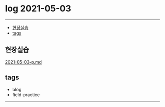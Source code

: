 # log 2021-05-03

--------------------------

- [현장실습](#현장실습)
- [tags](#tags)


## 현장실습

[2021-05-03-p.md](./2021-05-03-p.md)


## tags
- blog
- field-practice

--------------------------

